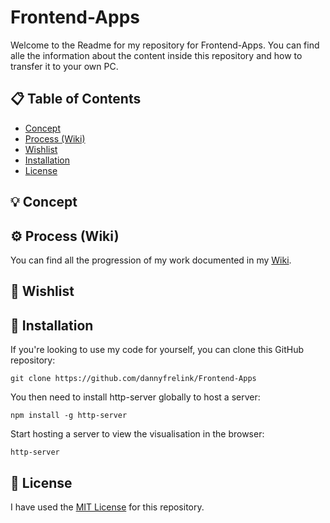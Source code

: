 # Frontend-Apps
Welcome to the Readme for my repository for Frontend-Apps. You can find alle the information about the content inside this repository and how to transfer it to your own PC.

## 📋 Table of Contents

* [Concept](https://github.com/dannyfrelink/Frontend-Apps#-concept)
* [Process (Wiki)](https://github.com/dannyfrelink/Frontend-Apps#%EF%B8%8F-process-wiki)
* [Wishlist](https://github.com/dannyfrelink/Frontend-Apps#-wishlist)
* [Installation](https://github.com/dannyfrelink/Frontend-Apps#-installation)
* [License](https://github.com/dannyfrelink/Frontend-Apps#-license)

## 💡 Concept



## ⚙️ Process (Wiki)

You can find all the progression of my work documented in my [Wiki](https://github.com/dannyfrelink/Frontend-Apps/wiki).

## 📝 Wishlist



## 🔧 Installation

If you're looking to use my code for yourself, you can clone this GitHub repository:
```
git clone https://github.com/dannyfrelink/Frontend-Apps
```

You then need to install http-server globally to host a server:
```
npm install -g http-server
```

Start hosting a server to view the visualisation in the browser:
```
http-server
```

## 📄 License

I have used the [MIT License](https://github.com/dannyfrelink/Frontend-Apps/blob/main/LICENSE) for this repository.
